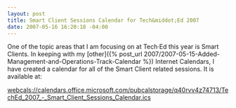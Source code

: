 ```yaml
---
layout: post
title: Smart Client Sessions Calendar for Tech&middot;Ed 2007
date: 2007-05-16 16:20:18 -04:00
---
```


One of the topic areas that I am focusing on at Tech·Ed this year is Smart Clients. In keeping with my [other]({% post_url 2007/2007-05-15-Added-Management-and-Operations-Track-Calendar %}) Internet Calendars, I have created a calendar for all of the Smart Client related sessions. It is available at:

[webcals://calendars.office.microsoft.com/pubcalstorage/q40rvv4z74713/TechEd_2007_-_Smart_Client_Sessions_Calendar.ics](webcals://calendars.office.microsoft.com/pubcalstorage/q40rvv4z74713/TechEd_2007_-_Smart_Client_Sessions_Calendar.ics "webcals://calendars.office.microsoft.com/pubcalstorage/q40rvv4z74713/TechEd_2007_-_Smart_Client_Sessions_Calendar.ics")
